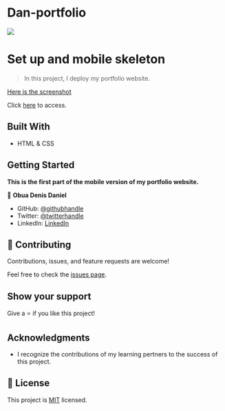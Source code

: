 # Dan-portfolio

![](https://img.shields.io/badge/Microverse-blueviolet)

# Set up and mobile skeleton

> In this project, I deploy my portfolio website. 

[Here is the screenshot](./images/sceen-capture.png)

Click [here]() to access.

## Built With

- HTML & CSS

## Getting Started

**This is the first part of the mobile version of my portfolio website.**

👤 **Obua Denis Daniel**

- GitHub: [@githubhandle](https://github.com/dd-obua/)
- Twitter: [@twitterhandle](https://twitter.com/DenisDanielObu1)
- LinkedIn: [LinkedIn](https://www.linkedin.com/in/denis-daniel-obua-99024a229/)

## 🤝 Contributing

Contributions, issues, and feature requests are welcome!

Feel free to check the [issues page](../../issues/).

## Show your support

Give a ⭐️ if you like this project!

## Acknowledgments

- I recognize the contributions of my learning pertners to the success of this project.

## 📝 License

This project is [MIT](./MIT.md) licensed.
